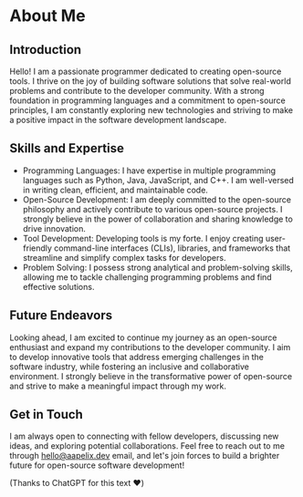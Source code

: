 # About Me
## Introduction

Hello! I am a passionate programmer dedicated to creating open-source tools. I thrive on the joy of building software solutions that solve real-world problems and contribute to the developer community. With a strong foundation in programming languages and a commitment to open-source principles, I am constantly exploring new technologies and striving to make a positive impact in the software development landscape.

## Skills and Expertise

   - Programming Languages: I have expertise in multiple programming languages such as Python, Java, JavaScript, and C++. I am well-versed in writing clean, efficient, and maintainable code.
   - Open-Source Development: I am deeply committed to the open-source philosophy and actively contribute to various open-source projects. I strongly believe in the power of collaboration and sharing knowledge to drive innovation.
   - Tool Development: Developing tools is my forte. I enjoy creating user-friendly command-line interfaces (CLIs), libraries, and frameworks that streamline and simplify complex tasks for developers.
   - Problem Solving: I possess strong analytical and problem-solving skills, allowing me to tackle challenging programming problems and find effective solutions.

## Future Endeavors

Looking ahead, I am excited to continue my journey as an open-source enthusiast and expand my contributions to the developer community. I aim to develop innovative tools that address emerging challenges in the software industry, while fostering an inclusive and collaborative environment. I strongly believe in the transformative power of open-source and strive to make a meaningful impact through my work.

## Get in Touch

I am always open to connecting with fellow developers, discussing new ideas, and exploring potential collaborations. Feel free to reach out to me through hello@aapelix.dev email, and let's join forces to build a brighter future for open-source software development!

(Thanks to ChatGPT for this text ❤️)
